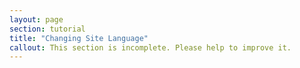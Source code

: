 ```yaml
---
layout: page
section: tutorial
title: "Changing Site Language"
callout: This section is incomplete. Please help to improve it.
---
```

